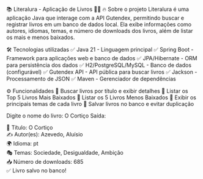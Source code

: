 📚 Literalura - Aplicação de Livros 📖🚀
🔥 Sobre o projeto
Literalura é uma aplicação Java que interage com a API Gutendex, permitindo buscar e registrar livros em um banco de dados local. 
Ela exibe informações como autores, idiomas, temas, e número de downloads dos livros, além de listar os mais e menos baixados.

🛠️ Tecnologias utilizadas
✅ Java 21 - Linguagem principal ✅ Spring Boot - Framework para aplicações web e banco de dados ✅ JPA/Hibernate - ORM para persistência dos dados ✅ H2/PostgreSQL/MySQL - Banco de dados (configurável) ✅ Gutendex API - API pública para buscar livros ✅ Jackson - Processamento de JSON ✅ Maven - Gerenciador de dependências

⚙️ Funcionalidades
🔹 Buscar livros por título e exibir detalhes 
🔹 Listar os Top 5 Livros Mais Baixados 
🔹 Listar os 5 Livros Menos Baixados 
🔹 Exibir os principais temas de cada livro 
🔹 Salvar livros no banco e evitar duplicação

Digite o nome do livro:
O Cortiço
Saída:

📖 Título: O Cortiço  
✍ Autor(es): Azevedo, Aluísio  
🌍 Idioma: pt  
🎭 Temas: Sociedade, Desigualdade, Ambição  
📥 Número de downloads: 685  
✅ Livro salvo no banco!
